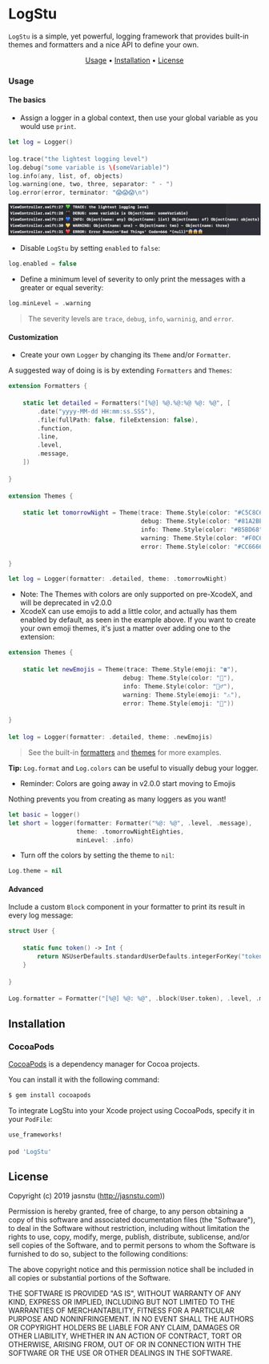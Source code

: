 # LogStu
`LogStu` is a simple, yet powerful, logging framework that provides built-in themes and formatters and a nice API to define your own.

<p align="center">
    <a href ="#usage">Usage</a> • <a href="#installation">Installation</a> • <a href="#license">License</a>
</p>

### Usage

#### The basics

- Assign a logger in a global context, then use your global variable as you would use `print`.

```swift
let log = Logger()

log.trace("the lightest logging level")
log.debug("some variable is \(someVariable)")
log.info(any, list, of, objects)
log.warning(one, two, three, separator: " - ")
log.error(error, terminator: "😱😱😱\n")
```
<img src="https://github.com/jasnstu/LogStu/blob/master/logsExample.png">

- Disable `LogStu` by setting `enabled` to `false`:

```swift
log.enabled = false
```

- Define a minimum level of severity to only print the messages with a greater or equal severity:

```swift
log.minLevel = .warning
```

> The severity levels are `trace`, `debug`, `info`, `warninig`, and `error`.

#### Customization

- Create your own `Logger` by changing its `Theme` and/or `Formatter`.

A suggested way of doing is is by extending `Formatters` and `Themes`:

```swift
extension Formatters {

    static let detailed = Formatters("[%@] %@.%@:%@ %@: %@", [
        .date("yyyy-MM-dd HH:mm:ss.SSS"),
        .file(fullPath: false, fileExtension: false),
        .function,
        .line,
        .level,
        .message,
    ])

}

extension Themes {

    static let tomorrowNight = Theme(trace: Theme.Style(color: "#C5C8C6"),
                                     debug: Theme.Style(color: "#81A2BE"),
                                     info: Theme.Style(color: "#B5BD68"),
                                     warning: Theme.Style(color: "#F0C674"),
                                     error: Theme.Style(color: "#CC6666"))

}
```

```swift
let log = Logger(formatter: .detailed, theme: .tomorrowNight)
```
- Note: The Themes with colors are only supported on pre-XcodeX, and will be deprecated in v2.0.0
- XcodeX can use emojis to add a little color, and actually has them enabled by default, as seen in the example above. If you want to create your own emoji themes, it's just a matter over adding one to the extension:

```swift
extension Themes {

    static let newEmojis = Theme(trace: Theme.Style(emoji: "☎️"),
                                debug: Theme.Style(color: "🐜"),
                                info: Theme.Style(color: "💁‍♂️"),
                                warning: Theme.Style(emoji: "⚠️"),
                                error: Theme.Style(emoji: "👿"))

}

let log = Logger(formatter: .detailed, theme: .newEmojis)
```

> See the built-in [formatters](https://github.com/jasnstu/LogStu/blob/master/Source/Formatting/Formatters.swift) and [themes](https://github.com/jasnstu/LogStu/blob/master/Source/Formatting/Themes.swift) for more examples.

**Tip:** `Log.format` and `Log.colors` can be useful to visually debug your logger.
- Reminder: Colors are going away in v2.0.0 start moving to Emojis

Nothing prevents you from creating as many loggers as you want!

```swift
let basic = logger()
let short = logger(formatter: Formatter("%@: %@", .level, .message),
                   theme: .tomorrowNightEighties,
                   minLevel: .info)
```

- Turn off the colors by setting the theme to `nil`:

```swift
Log.theme = nil
```

#### Advanced

Include a custom `Block` component in your formatter to print its result in every log message: 

```swift
struct User {

    static func token() -> Int {
        return NSUserDefaults.standardUserDefaults.integerForKey("token")
    }

}

Log.formatter = Formatter("[%@] %@: %@", .block(User.token), .level, .message)
```

## Installation

### CocoaPods
[CocoaPods](http://cocoapods.org) is a dependency manager for Cocoa projects.

You can install it with the following command:

```bash
$ gem install cocoapods
```

To integrate LogStu into your Xcode project using CocoaPods, specify it in your `PodFile`:

```ruby
use_frameworks!

pod 'LogStu'
```

## License

Copyright (c) 2019 jasnstu (http://jasnstu.com))

Permission is hereby granted, free of charge, to any person obtaining a copy of this software and associated documentation files (the "Software"), to deal in the Software without restriction, including without limitation the rights to use, copy, modify, merge, publish, distribute, sublicense, and/or sell copies of the Software, and to permit persons to whom the Software is furnished to do so, subject to the following conditions:

The above copyright notice and this permission notice shall be included in all copies or substantial portions of the Software.

THE SOFTWARE IS PROVIDED "AS IS", WITHOUT WARRANTY OF ANY KIND, EXPRESS OR IMPLIED, INCLUDING BUT NOT LIMITED TO THE WARRANTIES OF MERCHANTABILITY, FITNESS FOR A PARTICULAR PURPOSE AND NONINFRINGEMENT. IN NO EVENT SHALL THE AUTHORS OR COPYRIGHT HOLDERS BE LIABLE FOR ANY CLAIM, DAMAGES OR OTHER LIABILITY, WHETHER IN AN ACTION OF CONTRACT, TORT OR OTHERWISE, ARISING FROM, OUT OF OR IN CONNECTION WITH THE SOFTWARE OR THE USE OR OTHER DEALINGS IN THE SOFTWARE.
